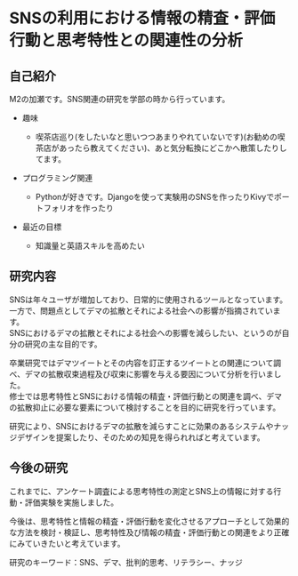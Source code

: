 # SNSの利用における情報の精査・評価行動と思考特性との関連性の分析

## 自己紹介
M2の加瀬です。SNS関連の研究を学部の時から行っています。

- 趣味
  - 喫茶店巡り(をしたいなと思いつつあまりやれていないです)(お勧めの喫茶店があったら教えてください)、あと気分転換にどこかへ散策したりしてます。

- プログラミング関連
  - Pythonが好きです。Djangoを使って実験用のSNSを作ったりKivyでポートフォリオを作ったり

- 最近の目標
  - 知識量と英語スキルを高めたい


## 研究内容
SNSは年々ユーザが増加しており、日常的に使用されるツールとなっています。一方で、問題点としてデマの拡散とそれによる社会への影響が指摘されています。<br>
SNSにおけるデマの拡散とそれによる社会への影響を減らしたい、というのが自分の研究の主な目的です。

卒業研究ではデマツイートとその内容を訂正するツイートとの関連について調べ、デマの拡散収束過程及び収束に影響を与える要因について分析を行いました。<br>
修士では思考特性とSNSにおける情報の精査・評価行動との関連を調べ、デマの拡散抑止に必要な要素について検討することを目的に研究を行っています。<br>

研究により、SNSにおけるデマの拡散を減らすことに効果のあるシステムやナッジデザインを提案したり、そのための知見を得られればと考えています。


## 今後の研究
これまでに、アンケート調査による思考特性の測定とSNS上の情報に対する行動・評価実験を実施しました。

今後は、思考特性と情報の精査・評価行動を変化させるアプローチとして効果的な方法を検討・検証し、思考特性及び情報の精査・評価行動との関連をより正確にみていきたいと考えています。

研究のキーワード：SNS、デマ、批判的思考、リテラシー、ナッジ
